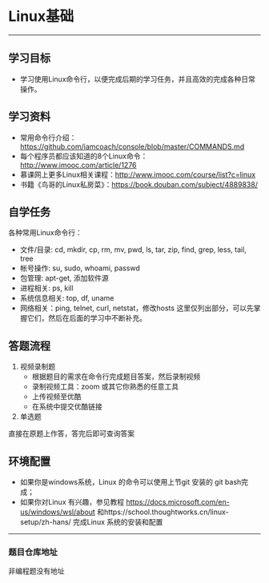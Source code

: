 # Linux基础

-----------------------------------------------

## 学习目标
+ 学习使用Linux命令行，以便完成后期的学习任务，并且高效的完成各种日常操作。

## 学习资料
+ 常用命令行介绍：https://github.com/iamcoach/console/blob/master/COMMANDS.md
+ 每个程序员都应该知道的8个Linux命令：http://www.imooc.com/article/1276
+ 慕课网上更多Linux相关课程：http://www.imooc.com/course/list?c=linux
+ 书籍《鸟哥的Linux私房菜》：https://book.douban.com/subject/4889838/

## 自学任务
 各种常用Linux命令行：
+ 文件/目录: cd, mkdir, cp, rm, mv, pwd, ls, tar, zip, find, grep, less, tail, tree
+ 帐号操作: su, sudo, whoami, passwd
+ 包管理: apt-get, 添加软件源
+ 进程相关: ps, kill
+ 系统信息相关: top, df, uname
+ 网络相关：ping, telnet, curl, netstat，修改hosts
这里仅列出部分，可以先掌握它们，然后在后面的学习中不断补充。

## 答题流程
1.  视频录制题
      + 根据题目的需求在命令行完成题目答案，然后录制视频
      + 录制视频工具：zoom 或其它你熟悉的任意工具
      + 上传视频至优酷
      + 在系统中提交优酷链接
2.  单选题

  直接在原题上作答，答完后即可查询答案

## 环境配置
+ 如果你是windows系统，Linux 的命令可以使用上节git 安装的 git bash完成；
+ 如果你对Linux 有兴趣，参见教程 https://docs.microsoft.com/en-us/windows/wsl/about 和https://school.thoughtworks.cn/linux-setup/zh-hans/  完成Linux 系统的安装和配置

---------------------------------------------------------------------------

### 题目仓库地址
非编程题没有地址